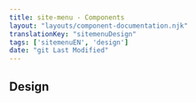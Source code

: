 ```yaml
---
title: site-menu - Components
layout: "layouts/component-documentation.njk"
translationKey: "sitemenuDesign"
tags: ['sitemenuEN', 'design']
date: "git Last Modified"
---
```


## Design